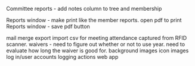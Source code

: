 
Committee reports - add notes column to tree and membership

Reports window - make print like the member reports. open pdf to print
Reports window - save pdf button

mail merge export
import csv for meeting attendance captured from RFID scanner. 
waivers - need to figure out whether or not to use year. need to evaluate how long the waiver is good for.
background images
icon images
log in/user accounts 
logging actions 
web app 
